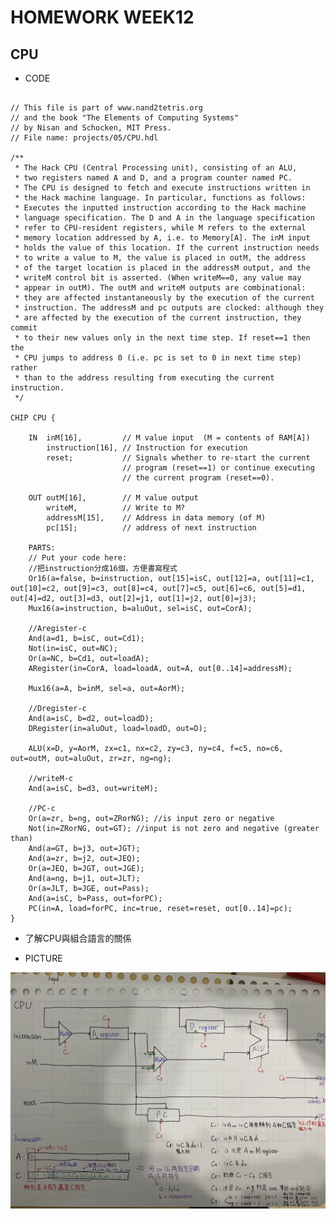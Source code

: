 # HOMEWORK WEEK12

## CPU
* CODE
<pre><code>
// This file is part of www.nand2tetris.org
// and the book "The Elements of Computing Systems"
// by Nisan and Schocken, MIT Press.
// File name: projects/05/CPU.hdl

/**
 * The Hack CPU (Central Processing unit), consisting of an ALU,
 * two registers named A and D, and a program counter named PC.
 * The CPU is designed to fetch and execute instructions written in 
 * the Hack machine language. In particular, functions as follows:
 * Executes the inputted instruction according to the Hack machine 
 * language specification. The D and A in the language specification
 * refer to CPU-resident registers, while M refers to the external
 * memory location addressed by A, i.e. to Memory[A]. The inM input 
 * holds the value of this location. If the current instruction needs 
 * to write a value to M, the value is placed in outM, the address 
 * of the target location is placed in the addressM output, and the 
 * writeM control bit is asserted. (When writeM==0, any value may 
 * appear in outM). The outM and writeM outputs are combinational: 
 * they are affected instantaneously by the execution of the current 
 * instruction. The addressM and pc outputs are clocked: although they 
 * are affected by the execution of the current instruction, they commit 
 * to their new values only in the next time step. If reset==1 then the 
 * CPU jumps to address 0 (i.e. pc is set to 0 in next time step) rather 
 * than to the address resulting from executing the current instruction. 
 */

CHIP CPU {

    IN  inM[16],         // M value input  (M = contents of RAM[A])
        instruction[16], // Instruction for execution
        reset;           // Signals whether to re-start the current
                         // program (reset==1) or continue executing
                         // the current program (reset==0).

    OUT outM[16],        // M value output
        writeM,          // Write to M? 
        addressM[15],    // Address in data memory (of M)
        pc[15];          // address of next instruction

    PARTS:
    // Put your code here:
    //把instruction分成16個，方便書寫程式
    Or16(a=false, b=instruction, out[15]=isC, out[12]=a, out[11]=c1, out[10]=c2, out[9]=c3, out[8]=c4, out[7]=c5, out[6]=c6, out[5]=d1, out[4]=d2, out[3]=d3, out[2]=j1, out[1]=j2, out[0]=j3);
    Mux16(a=instruction, b=aluOut, sel=isC, out=CorA);

    //Aregister-c
    And(a=d1, b=isC, out=Cd1);
    Not(in=isC, out=NC);
    Or(a=NC, b=Cd1, out=loadA);
    ARegister(in=CorA, load=loadA, out=A, out[0..14]=addressM);

    Mux16(a=A, b=inM, sel=a, out=AorM);

    //Dregister-c
    And(a=isC, b=d2, out=loadD);
    DRegister(in=aluOut, load=loadD, out=D);

    ALU(x=D, y=AorM, zx=c1, nx=c2, zy=c3, ny=c4, f=c5, no=c6, out=outM, out=aluOut, zr=zr, ng=ng);
    
    //writeM-c
    And(a=isC, b=d3, out=writeM);

    //PC-c
    Or(a=zr, b=ng, out=ZRorNG); //is input zero or negative
    Not(in=ZRorNG, out=GT); //input is not zero and negative (greater than)
    And(a=GT, b=j3, out=JGT);
    And(a=zr, b=j2, out=JEQ);
    Or(a=JEQ, b=JGT, out=JGE);
    And(a=ng, b=j1, out=JLT);
    Or(a=JLT, b=JGE, out=Pass);
    And(a=isC, b=Pass, out=forPC);
    PC(in=A, load=forPC, inc=true, reset=reset, out[0..14]=pc);
}
</code></pre>
* 了解CPU與組合語言的關係

* PICTURE

![PICTURE1](https://github.com/brian891005/co109a/blob/master/HW/%E5%9C%96%E7%89%87/34.jpg)